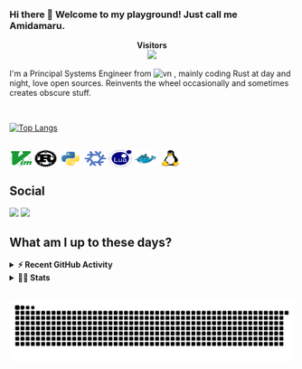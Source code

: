 ### Hi there 👋 Welcome to my playground! Just call me Amidamaru.

<p align="center">
  <b>Visitors</b><br>
  <img src="https://profile-counter.glitch.me/thaodt/count.svg" />
</p>

I'm a Principal Systems Engineer from <img src="https://static.dwcdn.net/css/flag-icons/flags/4x3/vn.svg" alt="vn" height="25"/> , 
mainly coding Rust at day and night, love open sources. Reinvents the wheel occasionally and sometimes creates obscure stuff.

<br>

[![Top Langs](https://github-readme-stats.vercel.app/api/top-langs/?username=thaodt&layout=compact&theme=gotham&cache_seconds=86400)](https://github.com/thaodt/thaodt)


<div style="display: inline_block"><br>
  <img align="center" alt="thaodt-nvim" height="30" width="40" src="https://raw.githubusercontent.com/devicons/devicon/master/icons/vim/vim-plain.svg">
  <img align="center" alt="thaodt-rust" height="30" width="40" src="https://raw.githubusercontent.com/devicons/devicon/master/icons/rust/rust-original.svg">
  <img align="center" alt="thaodt-python" height="30" width="40" src="https://raw.githubusercontent.com/devicons/devicon/master/icons/python/python-original.svg">
  <img align="center" alt="thaodt-nix" height="30" width="40" src="https://raw.githubusercontent.com/devicons/devicon/master/icons/nixos/nixos-plain.svg">  
  <img align="center" alt="thaodt-lua" height="30" width="40" src="https://raw.githubusercontent.com/devicons/devicon/master/icons/lua/lua-plain.svg">
  <img align="center" alt="thaodt-docker" height="30" width="40" src="https://raw.githubusercontent.com/devicons/devicon/master/icons/docker/docker-original.svg">
  <img align="center" alt="thaodt-linux" height="30" width="40" src="https://raw.githubusercontent.com/devicons/devicon/master/icons/linux/linux-original.svg">
</div>

## Social

<div>
  <a href="https://twitter.com/dreamsparkis" target="_blank"><img src="https://img.shields.io/badge/-Twitter-%23E4405F?style=for-the-badge&logo=twitter&logoColor=white" target="_blank"></a>
  <a href = "mailto:ardtimeit@gmail.com"><img src="https://img.shields.io/badge/-Gmail-%23333?style=for-the-badge&logo=gmail&logoColor=white" target="_blank"></a>

</div>

## What am I up to these days?
<details>
  <summary><b>⚡ Recent GitHub Activity</b></summary>
    <p>

<!--START_SECTION:activity-->
1. 🗣 Commented on [#2](https://github.com/thaodt/dots/pull/2#issuecomment-2342929266) in [thaodt/dots](https://github.com/thaodt/dots)
2. 🎉 Merged PR [#2](https://github.com/thaodt/dots/pull/2) in [thaodt/dots](https://github.com/thaodt/dots)
3. 💪 Opened PR [#2](https://github.com/thaodt/dots/pull/2) in [thaodt/dots](https://github.com/thaodt/dots)
4. 💪 Opened PR [#405](https://github.com/informalsystems/hermes-sdk/pull/405) in [informalsystems/hermes-sdk](https://github.com/informalsystems/hermes-sdk)
5. 🗣 Commented on [#367](https://github.com/informalsystems/hermes-sdk/pull/367#issuecomment-2288261433) in [informalsystems/hermes-sdk](https://github.com/informalsystems/hermes-sdk)
6. 🗣 Commented on [#393](https://github.com/informalsystems/hermes-sdk/issues/393#issuecomment-2251940840) in [informalsystems/hermes-sdk](https://github.com/informalsystems/hermes-sdk)
7. 🎉 Merged PR [#5](https://github.com/thaodt/substrate-dao-on-chain-gov-sys/pull/5) in [thaodt/substrate-dao-on-chain-gov-sys](https://github.com/thaodt/substrate-dao-on-chain-gov-sys)
8. 🎉 Merged PR [#1](https://github.com/thaodt/substrate-dao-on-chain-gov-sys/pull/1) in [thaodt/substrate-dao-on-chain-gov-sys](https://github.com/thaodt/substrate-dao-on-chain-gov-sys)
9. 🗣 Commented on [#367](https://github.com/informalsystems/hermes-sdk/pull/367#issuecomment-2249859702) in [informalsystems/hermes-sdk](https://github.com/informalsystems/hermes-sdk)
10. 🎉 Merged PR [#14](https://github.com/thaodt/substrate-dao-on-chain-gov-sys/pull/14) in [thaodt/substrate-dao-on-chain-gov-sys](https://github.com/thaodt/substrate-dao-on-chain-gov-sys)
<!--END_SECTION:activity-->
  </p>
</details>


<details>
  <summary><b>👨‍💻 Stats</b></summary>
  <p align="center">
    <a>
      <img align="center" src="https://gist.githubusercontent.com/thaodt/1db1d598a9e4550fa45eaede87135b3b/raw/97f3e5e943703e61b223dbc8cfa33ae9a5beb97b/github-metrics.svg"/>
    </a>
  </p>
</details>
<br>
<p align="center">
  <img width="600" src="https://raw.githubusercontent.com/thaodt/thaodt/master/assets/github-snake.svg" />
</p>
